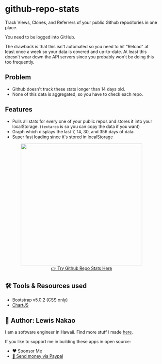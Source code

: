 # github-repo-stats
Track Views, Clones, and Referrers of your public Github repositories in one place.

You need to be logged into GitHub.

The drawback is that this isn't automated so you need to hit "Reload" at least once a week so your data is covered and up-to-date. At least this doesn't wear down the API servers since you probably won't be doing this too frequently.
## Problem

* Github doesn't track these stats longer than 14 days old.
* None of this data is aggregated, so you have to check each repo.

## Features

* Pulls all stats for every one of your public repos and stores it into your localStorage. (`textarea` is so you can copy the data if you want)
* Graph which displays the last 7, 14, 30, and 356 days of data.
* Super fast loading since it's stored in localStorage

<p align="center">
  <img src="https://lewdev.github.io/apps/github-repo-stats/assets/main.png" width="400"/><br/>
  <a href="https://lewdev.github.io/apps/github-repo-stats">👉 Try Github Repo Stats Here</a><br/>
</p>

## 🛠️ Tools & Resources used
* Bootstrap v5.0.2 (CSS only)
* [ChartJS](https://www.chartjs.org/)

## 👤 Author: Lewis Nakao
I am a software engineer in Hawaii. Find more stuff I made [here](https://lewdev.github.io).

If you like to support me in building these apps in open source:

* [❤️ Sponsor Me](https://github.com/sponsors/lewdev)
* [💸 Send money via Paypal](https://paypal.me/lewisnakao)
